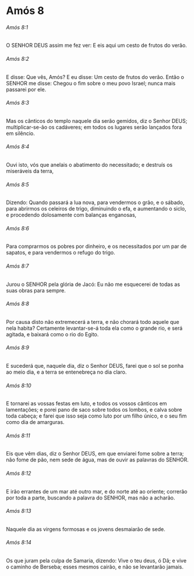 # Amós 8

###### Amós 8:1

O SENHOR DEUS assim me fez ver: E eis aqui um cesto de frutos do verão.

###### Amós 8:2

E disse: Que vês, Amós? E eu disse: Um cesto de frutos do verão. Então o SENHOR me disse: Chegou o fim sobre o meu povo Israel; nunca mais passarei por ele.

###### Amós 8:3

Mas os cânticos do templo naquele dia serão gemidos, diz o Senhor DEUS; multiplicar-se-ão os cadáveres; em todos os lugares serão lançados fora em silêncio.

###### Amós 8:4

Ouvi isto, vós que anelais o abatimento do necessitado; e destruís os miseráveis da terra,

###### Amós 8:5

Dizendo: Quando passará a lua nova, para vendermos o grão, e o sábado, para abrirmos os celeiros de trigo, diminuindo o efa, e aumentando o siclo, e procedendo dolosamente com balanças enganosas,

###### Amós 8:6

Para comprarmos os pobres por dinheiro, e os necessitados por um par de sapatos, e para vendermos o refugo do trigo.

###### Amós 8:7

Jurou o SENHOR pela glória de Jacó: Eu não me esquecerei de todas as suas obras para sempre.

###### Amós 8:8

Por causa disto não extremecerá a terra, e não chorará todo aquele que nela habita? Certamente levantar-se-á toda ela como o grande rio, e será agitada, e baixará como o rio do Egito.

###### Amós 8:9

E sucederá que, naquele dia, diz o Senhor DEUS, farei que o sol se ponha ao meio dia, e a terra se entenebreça no dia claro.

###### Amós 8:10

E tornarei as vossas festas em luto, e todos os vossos cânticos em lamentações; e porei pano de saco sobre todos os lombos, e calva sobre toda cabeça; e farei que isso seja como luto por um filho único, e o seu fim como dia de amarguras.

###### Amós 8:11

Eis que vêm dias, diz o Senhor DEUS, em que enviarei fome sobre a terra; não fome de pão, nem sede de água, mas de ouvir as palavras do SENHOR.

###### Amós 8:12

E irão errantes de um mar até outro mar, e do norte até ao oriente; correrão por toda a parte, buscando a palavra do SENHOR, mas não a acharão.

###### Amós 8:13

Naquele dia as virgens formosas e os jovens desmaiarão de sede.

###### Amós 8:14

Os que juram pela culpa de Samaria, dizendo: Vive o teu deus, ó Dã; e vive o caminho de Berseba; esses mesmos cairão, e não se levantarão jamais.

